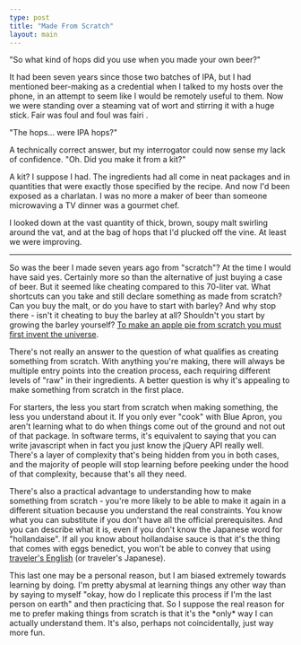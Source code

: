 ```yaml
---
type: post
title: "Made From Scratch"
layout: main
---
```

"So what kind of hops did you use when you made your own beer?"

It had been seven years since those two batches of IPA, but I had mentioned beer-making as a credential when I talked to my hosts over the phone, in an attempt to seem like I would be remotely useful to them. Now we were standing over a steaming vat of wort and stirring it with a huge stick. Fair was foul and foul was fairi .

"The hops... were IPA hops?"

A technically correct answer, but my interrogator could now sense my lack of confidence. "Oh. Did you make it from a kit?"

A kit? I suppose I had. The ingredients had all come in neat packages and in quantities that were exactly those specified by the recipe. And now I'd been exposed as a charlatan. I was no more a maker of beer than someone microwaving a TV dinner was a gourmet chef.

I looked down at the vast quantity of thick, brown, soupy malt swirling around the vat, and at the bag of hops that I'd plucked off the vine. At least we were improving.

***

So was the beer I made seven years ago from "scratch"? At the time I would have said yes. Certainly more so than the alternative of just buying a case of beer. But it seemed like cheating compared to this 70-liter vat. What shortcuts can you take and still declare something as made from scratch? Can you buy the malt, or do you have to start with barley? And why stop there - isn't it cheating to buy the barley at all? Shouldn't you start by growing the barley yourself? [To make an apple pie from scratch you must first invent the universe][apple-pie].

There's not really an answer to the question of what qualifies as creating something from scratch. With anything you're making, there will always be multiple entry points into the creation process, each requiring different levels of "raw" in their ingredients. A better question is why it's appealing to make something from scratch in the first place.

For starters, the less you start from scratch when making something, the less you understand about it. If you only ever "cook" with Blue Apron, you aren't learning what to do when things come out of the ground and not out of that package. In software terms, it's equivalent to saying that you can write javascript when in fact you just know the jQuery API really well. There's a layer of complexity that's being hidden from you in both cases, and the majority of people will stop learning before peeking under the hood of that complexity, because that's all they need.

There's also a practical advantage to understanding how to make something from scratch - you're more likely to be able to make it again in a different situation because you understand the real constraints. You know what you can substitute if you don't have all the official prerequisites. And you can describe what it is, even if you don't know the Japanese word for "hollandaise". If all you know about hollandaise sauce is that it's the thing that comes with eggs benedict, you won't be able to convey that using [traveler's English][languages] (or traveler's Japanese).

This last one may be a personal reason, but I am biased extremely towards learning by doing. I'm pretty abysmal at learning things any other way than by saying to myself "okay, how do I replicate this process if I'm the last person on earth" and then practicing that. So I suppose the real reason for me to prefer making things from scratch is that it's the \*only\* way I can actually understand them. It's also, perhaps not coincidentally, just way more fun.

[apple-pie]: https://www.youtube.com/watch?v=7s664NsLeFM
[languages]: http://andybrett.com/speak-many-languages
